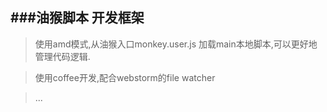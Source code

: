 ###油猴脚本 开发框架
--------------------
>使用amd模式,从油猴入口monkey.user.js 加载main本地脚本,可以更好地管理代码逻辑.

>使用coffee开发,配合webstorm的file watcher

>...
